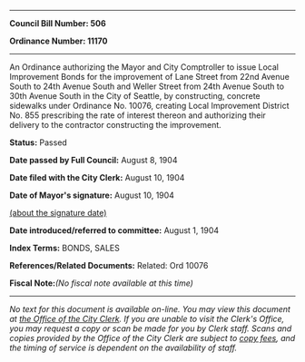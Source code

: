 

********

**Council Bill Number: 506**
   
**Ordinance Number: 11170**
********

 An Ordinance authorizing the Mayor and City Comptroller to issue Local Improvement Bonds for the improvement of Lane Street from 22nd Avenue South to 24th Avenue South and Weller Street from 24th Avenue South to 30th Avenue South in the City of Seattle, by constructing, concrete sidewalks under Ordinance No. 10076, creating Local Improvement District No. 855 prescribing the rate of interest thereon and authorizing their delivery to the contractor constructing the improvement.

**Status:** Passed
   
**Date passed by Full Council:** August 8, 1904
   
**Date filed with the City Clerk:** August 10, 1904
   
**Date of Mayor's signature:** August 10, 1904
   
[(about the signature date)](/~public/approvaldate.htm)
   
   
   
**Date introduced/referred to committee:** August 1, 1904
   
   
**Index Terms:** BONDS, SALES

**References/Related Documents:** Related: Ord 10076

**Fiscal Note:**_(No fiscal note available at this time)_
********

_No text for this document is available on-line. You may view this document at [the Office of the City Clerk](http://www.seattle.gov/leg/clerk/contactUs.htm). If you are unable to visit the Clerk's Office, you may request a copy or scan be made for you by Clerk staff. Scans and copies provided by the Office of the City Clerk are subject to [copy fees](http://clerk.seattle.gov/~public/clerkfees.htm), and the timing of service is dependent on the availability of staff._

